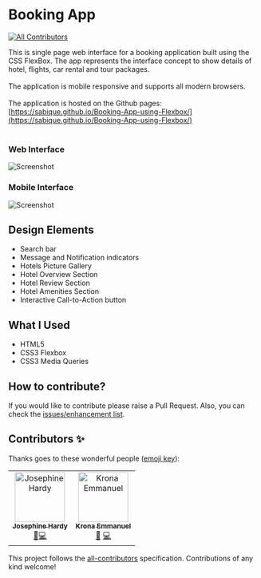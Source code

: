 # Booking App
[![All Contributors](https://img.shields.io/badge/all_contributors-2-orange.svg?style=flat-square)](#contributors)

This is single page web interface for a booking application built using the CSS FlexBox. The app represents the interface concept to show details of hotel, flights, car rental and tour packages.
<br><br>
The application is mobile responsive and supports all modern browsers.
<br><br>
The application is hosted on the Github pages: [https://sabique.github.io/Booking-App-using-Flexbox/](https://sabique.github.io/Booking-App-using-Flexbox/)
<br><br>
### Web Interface
![Screenshot](https://i.imgur.com/VzDjzCe.png)
### Mobile Interface
![Screenshot](https://i.imgur.com/VrTL2gd.png)

## Design Elements
* Search bar
* Message and Notification indicators
* Hotels Picture Gallery
* Hotel Overview Section
* Hotel Review Section
* Hotel Amenities Section
* Interactive Call-to-Action button

## What I Used
* HTML5
* CSS3 Flexbox
* CSS3 Media Queries


## How to contribute?
If you would like to contribute please raise a Pull Request. Also, you can check the [issues/enhancement list](https://github.com/sabique/Booking-App-using-Flexbox/issues).

## Contributors ✨

Thanks goes to these wonderful people ([emoji key](https://allcontributors.org/docs/en/emoji-key)):

<!-- ALL-CONTRIBUTORS-LIST:START - Do not remove or modify this section -->
<!-- prettier-ignore -->
<table>
  <tr>
    <td align="center"><a href="https://twitter.com/JosieMHardy"><img src="https://avatars1.githubusercontent.com/u/1618805?v=4" width="100px;" alt="Josephine Hardy"/><br /><sub><b>Josephine Hardy</b></sub></a><br /><a href="#design-thewhiteswan" title="Design">🎨</a><a href="https://github.com/sabique/Booking-App-using-Flexbox/commits?author=kronaemmanuel" title="Code">💻</a></td>
    <td align="center"><a href="http://www.kronaemmanuel.com"><img src="https://avatars0.githubusercontent.com/u/18748983?v=4" width="100px;" alt="Krona Emmanuel"/><br /><sub><b>Krona Emmanuel</b></sub></a><br /><a href="#design-kronaemmanuel" title="Design">🎨</a> <a href="https://github.com/sabique/Booking-App-using-Flexbox/commits?author=kronaemmanuel" title="Code">💻</a></td>
  </tr>
</table>

<!-- ALL-CONTRIBUTORS-LIST:END -->

This project follows the [all-contributors](https://github.com/all-contributors/all-contributors) specification. Contributions of any kind welcome!
